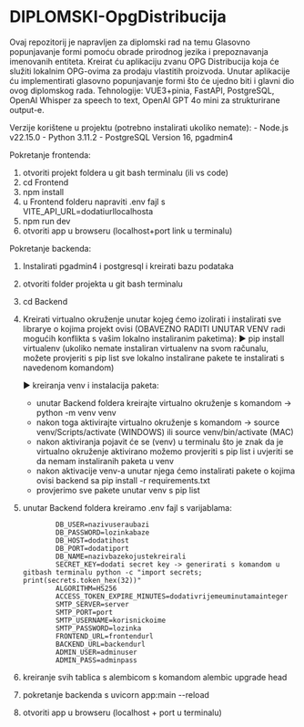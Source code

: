 # DIPLOMSKI-OpgDistribucija

Ovaj repozitorij je napravljen za diplomski rad na temu Glasovno popunjavanje formi pomoću obrade prirodnog jezika i prepoznavanja imenovanih entiteta. Kreirat ću aplikaciju zvanu OPG Distribucija koja će služiti lokalnim OPG-ovima za prodaju vlastitih proizvoda. Unutar aplikacije ću implementirati glasovno popunjavanje formi što će ujedno biti i glavni dio ovog diplomskog rada.
Tehnologije: VUE3+pinia, FastAPI, PostgreSQL, OpenAI Whisper za speech to text, OpenAI GPT 4o mini za strukturirane output-e.

Verzije korištene u projektu (potrebno instalirati ukoliko nemate): - Node.js v22.15.0 - Python 3.11.2 - PostgreSQL Version 16, pgadmin4

Pokretanje frontenda:

1. otvoriti projekt foldera u git bash terminalu (ili vs code)
2. cd Frontend
3. npm install
4. u Frontend folderu napraviti .env fajl s
   VITE_API_URL=dodatiurllocalhosta
5. npm run dev
6. otvoriti app u browseru (localhost+port link u terminalu)

Pokretanje backenda:

1.  Instalirati pgadmin4 i postgresql i kreirati bazu podataka
2.  otvoriti folder projekta u git bash terminalu
3.  cd Backend
4.  Kreirati virtualno okruženje unutar kojeg ćemo izolirati i instalirati sve librarye o kojima projekt ovisi (OBAVEZNO RADITI UNUTAR VENV radi mogućih konflikta s vašim lokalno instaliranim paketima):
    ► pip install virtualenv (ukoliko nemate instaliran virtualenv na svom računalu, možete provjeriti s pip list sve lokalno instalirane pakete te instalirati s navedenom komandom)

    ► kreiranja venv i instalacija paketa:

    - unutar Backend foldera kreirajte virtualno okruženje s komandom -> python -m venv venv
    - nakon toga aktivirajte virtualno okruženje s komandom -> source venv/Scripts/activate (WINDOWS) ili source venv/bin/activate (MAC)
    - nakon aktiviranja pojavit će se (venv) u terminalu što je znak da je virtualno okruženje aktivirano možemo provjeriti s pip list i uvjeriti se da nemam instaliranih paketa u venv
    - nakon aktivacije venv-a unutar njega ćemo instalirati pakete o kojima ovisi backend sa pip install -r requirements.txt
    - provjerimo sve pakete unutar venv s pip list

5.  unutar Backend foldera kreiramo .env fajl s varijablama:

                DB_USER=nazivuseraubazi
                DB_PASSWORD=lozinkabaze
                DB_HOST=dodatihost
                DB_PORT=dodatiport
                DB_NAME=nazivbazekojustekreirali
                SECRET_KEY=dodati secret key -> generirati s komandom u gitbash terminalu python -c "import secrets; print(secrets.token_hex(32))"
                ALGORITHM=HS256
                ACCESS_TOKEN_EXPIRE_MINUTES=dodativrijemeuminutamainteger
                SMTP_SERVER=server
                SMTP_PORT=port
                SMTP_USERNAME=korisnickoime
                SMTP_PASSWORD=lozinka
                FRONTEND_URL=frontendurl
                BACKEND_URL=backendurl
                ADMIN_USER=adminuser
                ADMIN_PASS=adminpass

6.  kreiranje svih tablica s alembicom s komandom alembic upgrade head
7.  pokretanje backenda s uvicorn app:main --reload
8.  otvoriti app u browseru (localhost + port u terminalu)
